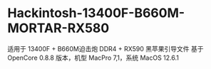 # Hackintosh-13400F-B660M-MORTAR-RX580
适用于 13400F + B660M迫击炮 DDR4 + RX590 黑苹果引导文件
基于 OpenCore 0.8.8 版本，机型 MacPro 7,1，系统 MacOS 12.6.1
